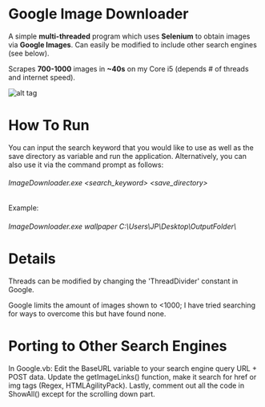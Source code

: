 # Google Image Downloader

A simple **multi-threaded** program which uses **Selenium** to obtain images via **Google Images**.
Can easily be modified to include other search engines (see below).

Scrapes **700-1000** images in **~40s** on my Core i5 (depends # of threads and internet speed).

![alt tag](https://raw.githubusercontent.com/jpxue/Google_Image_Downloader/master/app.png)

# How To Run

You can input the search keyword that you would like to use as well as the save directory as variable and run the application.
Alternatively, you can also use it via the command prompt as follows:

###### ImageDownloader.exe <search_keyword> <save_directory>

Example:
###### ImageDownloader.exe wallpaper C:\Users\JP\Desktop\OutputFolder\

# Details
Threads can be modified by changing the 'ThreadDivider' constant in Google.

Google limits the amount of images shown to <1000; I have tried searching for ways to overcome this but have found none.

# Porting to Other Search Engines
In Google.vb:
Edit the BaseURL variable to your search engine query URL + POST data. 
Update the getImageLinks() function, make it search for href or img tags (Regex, HTMLAgilityPack).
Lastly, comment out all the code in ShowAll() except for the scrolling down part.
